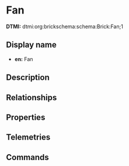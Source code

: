 # Fan
**DTMI:** dtmi:org:brickschema:schema:Brick:Fan;1
## Display name
- **en:** Fan
## Description
## Relationships
## Properties
## Telemetries
## Commands
